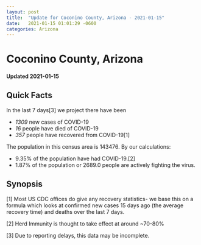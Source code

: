 ```yaml
---
layout: post
title:  "Update for Coconino County, Arizona - 2021-01-15"
date:   2021-01-15 01:01:29 -0600
categories: Arizona
---
```


# Coconino County, Arizona
#### Updated 2021-01-15

## Quick Facts

In the last 7 days[3] we project there have been
- *1309* new cases of COVID-19
- *16* people have died of COVID-19
- *357* people have recovered from COVID-19[1]

The population in this census area is 143476. By our calculations:
- 9.35% of the population have had COVID-19.[2]
- 1.87% of the population or 2689.0 people are actively fighting the virus.

## Synopsis




[1] Most US CDC offices do give any recovery statistics- we base this on a formula which looks at confirmed new cases
15 days ago (the average recovery time) and deaths over the last 7 days.

[2] Herd Immunity is thought to take effect at around ~70-80%

[3] Due to reporting delays, this data may be incomplete.
 
    